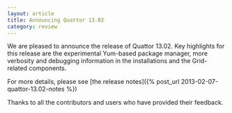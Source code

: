 ```yaml
---
layout: article
title: Announcing Quattor 13.02
category: review
---
```


We are pleased to announce the release of Quattor 13.02.  Key
highlights for this release are the experimental Yum-based package
manager, more verbosity and debugging information in the installations
and the Grid-related components.

For more details, please see
[the release notes]({% post_url 2013-02-07-quattor-13.02-notes %})

Thanks to all the contributors and users who have provided their
feedback.
